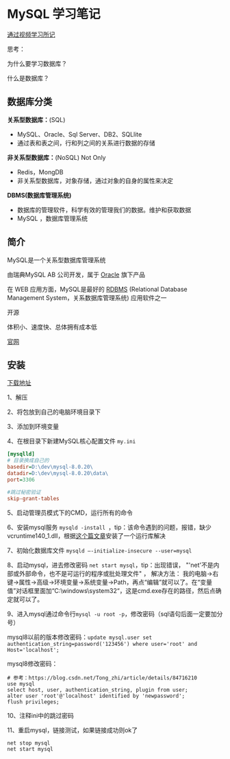 # MySQL 学习笔记



[通过视频学习所记](https://www.bilibili.com/video/BV1NJ411J79W)



思考：

为什么要学习数据库？

什么是数据库？



## 数据库分类

**关系型数据库：**(SQL)

- MySQL、Oracle、Sql Server、DB2、SQLlite
- 通过表和表之间，行和列之间的关系进行数据的存储

**非关系型数据库：**(NoSQL)  Not Only

- Redis，MongDB
- 非关系型数据库，对象存储，通过对象的自身的属性来决定



**DBMS(数据库管理系统)**

- 数据库的管理软件，科学有效的管理我们的数据。维护和获取数据
- MySQL ，数据库管理系统



## 简介

MySQL是一个关系型数据库管理系统

由瑞典MySQL AB 公司开发，属于 [Oracle](https://baike.baidu.com/item/Oracle) 旗下产品 

在 WEB 应用方面，MySQL是最好的 [RDBMS](https://baike.baidu.com/item/RDBMS/1048260) (Relational Database Management System，关系数据库管理系统) 应用软件之一

开源

体积小、速度快、总体拥有成本低 

[官网](https://www.mysql.com/)



## 安装

[下载地址](https://dev.mysql.com/downloads/mysql/)

1、解压

2、将包放到自己的电脑环境目录下

3、添加到环境变量

4、在根目录下新建MySQL核心配置文件 `my.ini`

```ini
[mysqlld]
# 目录换成自己的
basedir=D:\dev\mysql-8.0.20\
datadir=D:\dev\mysql-8.0.20\data\
port=3306

#跳过秘密验证
skip-grant-tables
```

5、启动管理员模式下的CMD，运行所有的命令 

6、安装mysql服务 `mysqld -install `，tip：该命令遇到的问题，报错，缺少 vcruntime140_1.dll，根据[这个篇文章](https://www.cnblogs.com/zfy-220/p/12313007.html)安装了一个运行库解决

7、初始化数据库文件 `mysqld –-initialize-insecure --user=mysql`

8、启动mysql，进去修改密码 ` net start mysql `，tip：出现错误， "'net'不是内部或外部命令，也不是可运行的程序或批处理文件" ， 解决方法：
我的电脑->右键->属性->高级->环境变量->系统变量->Path，再点“编辑”就可以了。在“变量值”对话框里面加“C:\windows\system32“，这是cmd.exe存在的路径，然后点确定就可以了。 



9、进入mysql通过命令行`mysql -u root -p`，修改密码（sql语句后面一定要加分号）

mysql8以前的版本修改密码：`update mysql.user set authentication_string=password('123456') where user='root' and Host='localhost';`

mysql8修改密码：

```
# 参考：https://blog.csdn.net/Tong_zhi/article/details/84716210
use mysql
select host, user, authentication_string, plugin from user;
alter user 'root'@'localhost' identified by 'newpassword';
flush privileges;

```



10、注释ini中的跳过密码

11、重启mysql，链接测试，如果链接成功则ok了

```
net stop mysql
net start mysql
```


















